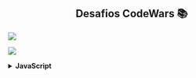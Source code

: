 <h2 align="center">Desafios CodeWars 📚</h2>

<p align="left">
  <a href="https://www.codewars.com/users/Eri%20Fran%C3%A7a/completed">
    <img src="https://www.codewars.com/users/Eri%20Fran%C3%A7a/badges/micro" /> 
  </a>
  <p align="left">
  <img src="https://img.shields.io/github/repo-size/EriFranca/Desafios-CodeWars" /> 
</p>

<!-- JavaScript -->
<details> 
    <summary><strong>JavaScript</strong></summary>
    <br />
        <!-- Introdução a Programação -->
        <table border=1>
            <tr>
                <th colspan="4">Kata 7 em Javascript</th>
            </tr>
            <tr>
                <th colspan="4"></th>
            </tr>
            <tr>
                <th>Etapa</th>
                <th>Desafio</th>
                <th>Solução</th>
                <th>Status</th>
            </tr>
            <tr>
                <td align="center">01</td>
                <td></td>
                <td><a href="">Código</a></td>
                <td align="center">✅</td>
            </tr>
            <tr>
                <td align="center">02</td>
                <td></td>
                <td><a href="">Código</a></td>
                <td align="center">✅</td>
            </tr>
            <tr>
                <td align="center">03</td>
                <td></td>
                <td><a href="h">Código</a></td>
                <td align="center">✅</td>
            </tr>
        </table>
       
</details>
